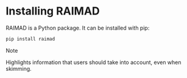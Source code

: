 # Installing RAIMAD

RAIMAD is a Python package.
It can be installed with pip:

```bash
pip install raimad
```

> [!NOTE]  
> Highlights information that users should take into account, even when skimming.

